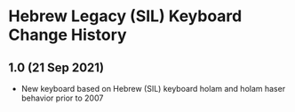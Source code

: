 Hebrew Legacy (SIL) Keyboard Change History
=======================

1.0 (21 Sep 2021)
-----------------
* New keyboard based on Hebrew (SIL) keyboard holam and holam haser behavior prior to 2007
